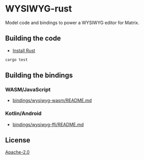 # WYSIWYG-rust

Model code and bindings to power a WYSIWYG editor for Matrix.

## Building the code

* [Install Rust](https://www.rust-lang.org/tools/install)

```bash
cargo test
```

## Building the bindings

### WASM/JavaScript

* [bindings/wysiwyg-wasm/README.md](bindings/wysiwyg-wasm/README.md)

### Kotlin/Android

* [bindings/wysiwyg-ffi/README.md](bindings/wysiwyg-ffi/README.md)

## License

[Apache-2.0](https://www.apache.org/licenses/LICENSE-2.0)
